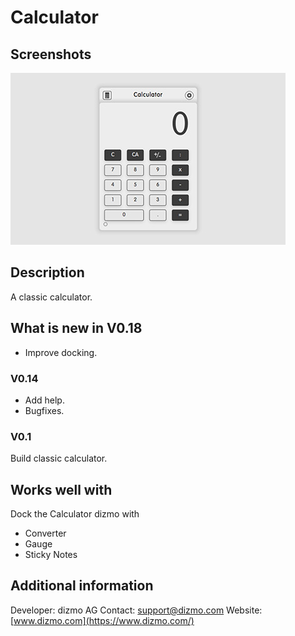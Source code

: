# Calculator

## Screenshots

![Calculator dizmo](./Calculator.jpg)

## Description

A classic calculator.

## What is new in V0.18
* Improve docking.

### V0.14
* Add help.
* Bugfixes.

### V0.1
Build classic calculator.

## Works well with

Dock the Calculator dizmo with

* Converter
* Gauge
* Sticky Notes

## Additional information

Developer: dizmo AG
Contact: support@dizmo.com
Website: [www.dizmo.com](https://www.dizmo.com/)
